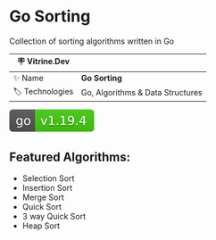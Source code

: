 # Go Sorting

Collection of sorting algorithms written in Go

| :placard: Vitrine.Dev |     |
| -------------  | --- |
| :sparkles: Name        | **Go Sorting**
| :label: Technologies | Go, Algorithms & Data Structures

<a href="https://go.dev/"><img src="https://raw.githubusercontent.com/ErickMesquita/go-sorting/master/docs/img/go-v1.19.4-brightgreen.svg" alt="Go v1.19.4"></a>

## Featured Algorithms:
 - Selection Sort
 - Insertion Sort
 - Merge Sort
 - Quick Sort
 - 3 way Quick Sort
 - Heap Sort
